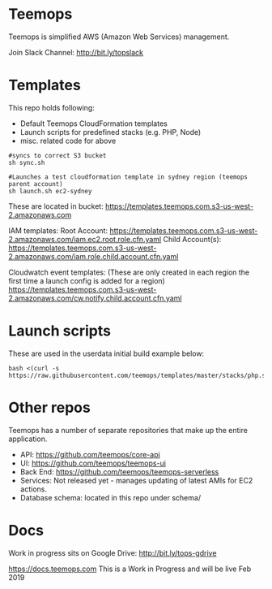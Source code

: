 # Teemops

Teemops is simplified AWS (Amazon Web Services) management.

Join Slack Channel: http://bit.ly/topslack

# Templates
This repo holds following:
* Default Teemops CloudFormation templates
* Launch scripts for predefined stacks (e.g. PHP, Node)
* misc. related code for above

```
#syncs to correct S3 bucket
sh sync.sh
```

```
#Launches a test cloudformation template in sydney region (teemops parent account)
sh launch.sh ec2-sydney
```

These are located in bucket:
https://templates.teemops.com.s3-us-west-2.amazonaws.com

IAM templates:
Root Account: https://templates.teemops.com.s3-us-west-2.amazonaws.com/iam.ec2.root.role.cfn.yaml
Child Account(s): https://templates.teemops.com.s3-us-west-2.amazonaws.com/iam.role.child.account.cfn.yaml

Cloudwatch event templates: (These are only created in each region the first time a launch config is added for a region)
https://templates.teemops.com.s3-us-west-2.amazonaws.com/cw.notify.child.account.cfn.yaml

# Launch scripts
These are used in the userdata initial build
example below:
```
bash <(curl -s https://raw.githubusercontent.com/teemops/templates/master/stacks/php.sh)
```

# Other repos
Teemops has a number of separate repositories that make up the entire application.
* API: https://github.com/teemops/core-api
* UI: https://github.com/teemops/teemops-ui
* Back End: https://github.com/teemops/teemops-serverless
* Services: Not released yet - manages updating of latest AMIs for EC2 actions.
* Database schema: located in this repo under schema/

# Docs
Work in progress sits on Google Drive: http://bit.ly/tops-gdrive

https://docs.teemops.com This is a Work in Progress and will be live Feb 2019

